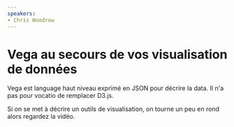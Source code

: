 ```yaml
---
speakers:
- Chris Woodrow
---
```


# Vega au secours de vos visualisation de données

Vega est language haut niveau exprimé en JSON pour décrire la data. Il n'a pas pour vocatio de remplacer D3.js.

Si on se met à décrire un outils de visualisation, on tourne un peu en rond alors regardez la vidéo.
